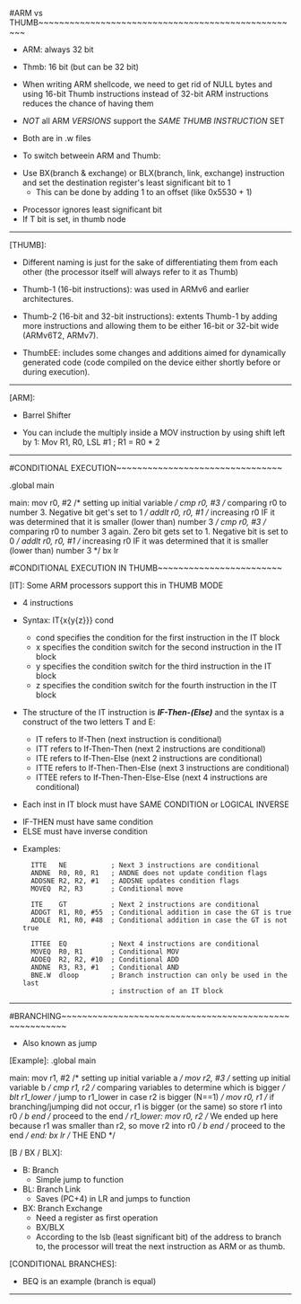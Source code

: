 #ARM vs THUMB~~~~~~~~~~~~~~~~~~~~~~~~~~~~~~~~~~~~~~~~~~~~~~~~~~~
+ ARM: always 32 bit
+ Thmb: 16 bit (but can be 32 bit)

+ When writing ARM shellcode, we need to get rid of NULL bytes and using 16-bit Thumb instructions instead of 32-bit ARM instructions reduces the chance of having them

+ *NOT* all ARM *VERSIONS* support the *SAME THUMB INSTRUCTION* SET

+ Both are in .w files
+ To switch betweein ARM and Thumb:
 - Use BX(branch & exchange) or BLX(branch, link, exchange) instruction and set the destination register's least significant bit to 1
   * This can be done by adding 1 to an offset (like 0x5530 + 1)

+ Processor ignores least significant bit
+ If T bit is set, in thumb node

-----------------------------------------------------------------

[THUMB]:
  + Different naming is just for the sake of differentiating them from each other (the processor itself will always refer to it as Thumb)

  + Thumb-1 (16-bit instructions): was used in ARMv6 and earlier architectures.
  + Thumb-2 (16-bit and 32-bit instructions): extents Thumb-1 by adding more instructions and allowing them to be either 16-bit or 32-bit wide (ARMv6T2, ARMv7).
  + ThumbEE: includes some changes and additions aimed for dynamically generated code (code compiled on the device either shortly before or during execution).
------------------------------------------------------------------
[ARM]:
  + Barrel Shifter
   -  You can include the multiply inside a MOV instruction by using shift left by 1:
        Mov  R1, R0, LSL #1  ; R1 = R0 * 2


-----------------------------------------------------------------

#CONDITIONAL EXECUTION~~~~~~~~~~~~~~~~~~~~~~~~~~~~~~~~

.global main

main:
        mov     r0, #2     /* setting up initial variable */
        cmp     r0, #3     /* comparing r0 to number 3. Negative bit 
                              get's set to 1 */
        addlt   r0, r0, #1 /* increasing r0 IF it was determined that 
                              it is smaller (lower than) number 3 */
        cmp     r0, #3     /* comparing r0 to number 3 again. Zero bit 
                              gets set to 1. Negative bit is set to 0 */
        addlt   r0, r0, #1 /* increasing r0 IF it was determined that 
                              it is smaller (lower than) number 3 */
        bx      lr

#CONDITIONAL EXECUTION IN THUMB~~~~~~~~~~~~~~~~~~~~~~~~

[IT]: Some ARM processors support this in THUMB MODE

+ 4 instructions

+ Syntax:  IT{x{y{z}}} cond
  - cond specifies the condition for the first instruction in the IT block
  - x specifies the condition switch for the second instruction in the IT block
  - y specifies the condition switch for the third instruction in the IT block
  - z specifies the condition switch for the fourth instruction in the IT block

+ The structure of the IT instruction is ___*IF-Then-(Else)*___ and the syntax is a construct of the two letters T and E:
  - IT refers to If-Then (next instruction is conditional)
  - ITT refers to If-Then-Then (next 2 instructions are conditional)
  - ITE refers to If-Then-Else (next 2 instructions are conditional)
  - ITTE refers to If-Then-Then-Else (next 3 instructions are conditional)
  - ITTEE refers to If-Then-Then-Else-Else (next 4 instructions are conditional)

+ Each inst in IT block must have SAME CONDITION or LOGICAL INVERSE
 - IF-THEN must have same condition
 - ELSE must have inverse condition

+ Examples:

        ITTE   NE           ; Next 3 instructions are conditional
        ANDNE  R0, R0, R1   ; ANDNE does not update condition flags
        ADDSNE R2, R2, #1   ; ADDSNE updates condition flags
        MOVEQ  R2, R3       ; Conditional move

        ITE    GT           ; Next 2 instructions are conditional
        ADDGT  R1, R0, #55  ; Conditional addition in case the GT is true
        ADDLE  R1, R0, #48  ; Conditional addition in case the GT is not true

        ITTEE  EQ           ; Next 4 instructions are conditional
        MOVEQ  R0, R1       ; Conditional MOV
        ADDEQ  R2, R2, #10  ; Conditional ADD
        ANDNE  R3, R3, #1   ; Conditional AND
        BNE.W  dloop        ; Branch instruction can only be used in the last 
                            ; instruction of an IT block


-----------------------------------------------------------------

#BRANCHING~~~~~~~~~~~~~~~~~~~~~~~~~~~~~~~~~~~~~~~~~~~~~~~~~~~~~~~

+ Also known as jump

[Example]:
.global main

main:
        mov     r1, #2     /* setting up initial variable a */
        mov     r2, #3     /* setting up initial variable b */
        cmp     r1, r2     /* comparing variables to determine which is bigger */
        blt     r1_lower   /* jump to r1_lower in case r2 is bigger (N==1) */
        mov     r0, r1     /* if branching/jumping did not occur, r1 is bigger 
                              (or the same) so store r1 into r0 */
        b       end        /* proceed to the end */
r1_lower:
        mov r0, r2         /* We ended up here because r1 was smaller than r2, 
                              so move r2 into r0 */
        b end              /* proceed to the end */
end:
        bx lr              /* THE END */

[B / BX / BLX]:
 - B:  Branch
   * Simple jump to function
 - BL: Branch Link
   * Saves (PC+4) in LR and jumps to function
 - BX: Branch Exchange
   * Need a register as first operation
   * BX/BLX <register>
   * According to the lsb (least significant bit) of the address to branch to, the processor will treat the next instruction as ARM or as thumb.


[CONDITIONAL BRANCHES]:
 - BEQ is an example (branch is equal)

--------------------------------------------

#
